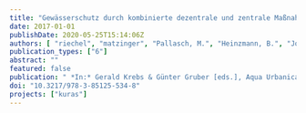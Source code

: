 ```yaml
---
title: "Gewässerschutz durch kombinierte dezentrale und zentrale Maßnahmen der Regenwasserbewirtschaftung - Modellstudie am Beispiel Berlins"
date: 2017-01-01
publishDate: 2020-05-25T15:14:06Z
authors: [ "riechel", "matzinger", "Pallasch, M.", "Heinzmann, B.", "Joswig, K.", "rouault" ]
publication_types: ["6"]
abstract: ""
featured: false
publication: " *In:* Gerald Krebs & Günter Gruber [eds.], Aqua Urbanica 2017. TU Graz. Graz, Austria [10.3217/978-3-85125-534-8](https://doi.org/10.3217/978-3-85125-534-8)"
doi: "10.3217/978-3-85125-534-8"
projects: ["kuras"]
---
```


